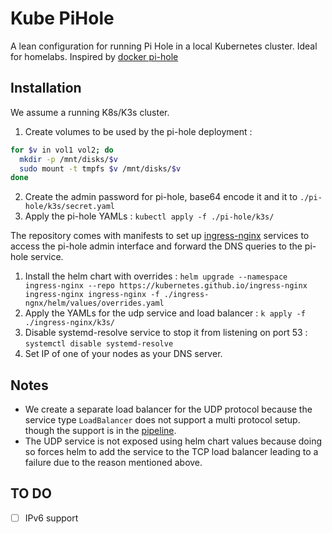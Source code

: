 # Kube PiHole

A lean configuration for running Pi Hole in a local Kubernetes cluster. Ideal for homelabs. Inspired by [docker pi-hole](https://github.com/pi-hole/docker-pi-hole)


## Installation 

We assume a running K8s/K3s cluster.

1. Create volumes to be used by the pi-hole deployment : 

```bash
for $v in vol1 vol2; do
  mkdir -p /mnt/disks/$v
  sudo mount -t tmpfs $v /mnt/disks/$v
done
```
2. Create the admin password for pi-hole, base64 encode it and it to `./pi-hole/k3s/secret.yaml`
3. Apply the pi-hole YAMLs : `kubectl apply -f ./pi-hole/k3s/`

The repository comes with manifests to set up [ingress-nginx](https://kubernetes.github.io/ingress-nginx/) services to access the pi-hole admin interface and forward the DNS queries to the pi-hole service.
1. Install the helm chart with overrides : `helm upgrade --namespace ingress-nginx --repo https://kubernetes.github.io/ingress-nginx ingress-nginx ingress-nginx -f ./ingress-ngnx/helm/values/overrides.yaml`
2. Apply the YAMLs for the udp service and load balancer : `k apply -f ./ingress-nginx/k3s/`
3. Disable systemd-resolve service to stop it from listening on port 53 : `systemctl disable systemd-resolve`
4. Set IP of one of your nodes as your DNS server. 


## Notes 
- We create a separate load balancer for the UDP protocol because the service type `LoadBalancer` does not support a multi protocol setup. though the support is in the [pipeline](https://github.com/kubernetes/enhancements/issues/1435). 
- The UDP service is not exposed using helm chart values because doing so forces helm to add the service to the TCP load balancer leading to a failure due to the reason mentioned above. 

## TO DO
- [ ] IPv6 support
